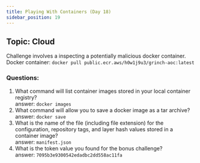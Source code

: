 ```yaml
---
title: Playing With Containers (Day 18)
sidebar_position: 19
---
```

## Topic: Cloud
Challenge involves a inspecting a potentially malicious docker container.  
Docker container: `docker pull public.ecr.aws/h0w1j9u3/grinch-aoc:latest`  

### Questions:
1.  What command will list container images stored in your local container registry?  
answer: `docker images`   
2. What command will allow you to save a docker image as a tar archive?  
answer: `docker save`  
3. What is the name of the file (including file extension) for the configuration, repository tags, and layer hash values stored in a container image?  
answer: `manifest.json`   
4. What is the token value you found for the bonus challenge?  
answer: `7095b3e9300542edadbc2dd558ac11fa`   
